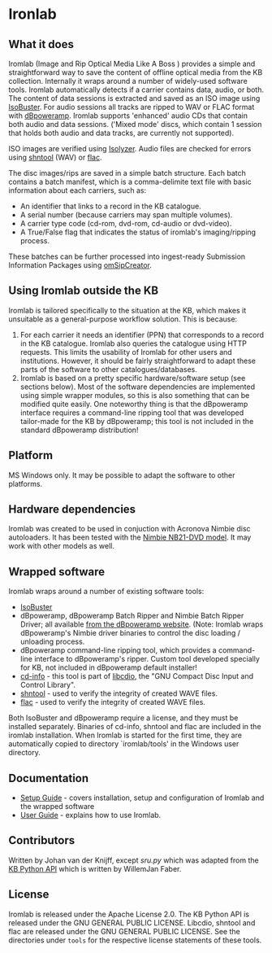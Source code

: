 # Ironlab

## What it does

Iromlab (Image and Rip Optical Media Like A Boss ) provides a simple and straightforward way to save the content of offline optical media from the KB collection. Internally it wraps around a number of widely-used software tools. Iromlab automatically detects if a carrier contains data, audio, or both. The content of data sessions is extracted and saved as an ISO image using [IsoBuster](https://www.isobuster.com/). For audio sessions all tracks are ripped to WAV or FLAC format with [dBpoweramp](https://www.dbpoweramp.com/). Iromlab supports 'enhanced' audio CDs that contain both audio and data sessions. ('Mixed mode' discs, which contain 1 session that holds both audio and data tracks, are currently not supported).

ISO images are verified using [Isolyzer](https://github.com/KBNLresearch/isolyzer). Audio files are checked for errors using [shntool](http://www.etree.org/shnutils/shntool/) (WAV) or [flac](https://xiph.org/flac/).

The disc images/rips are saved in a simple batch structure. Each batch contains a batch manifest, which is a comma-delimite text file with basic information about each carriers, such as:

- An identifier that links to a record in the KB catalogue.
- A serial number (because carriers may span multiple volumes).
- A carrier type code (cd-rom, dvd-rom, cd-audio or dvd-video).
- A True/False flag that indicates the status of iromlab's imaging/ripping process.

These batches can be further processed into ingest-ready Submission Information Packages using [omSipCreator](https://github.com/KBNLresearch/omSipCreator).

## Using Iromlab outside the KB

Iromlab is tailored specifically to the situation at the KB, which makes it unsuitable as a general-purpose workflow solution. This is because:

1. For each carrier it needs an identifier (PPN) that corresponds to a record in the KB catalogue. Iromlab also queries the catalogue using HTTP requests. This limits the usability of Iromlab for other users and institutions. However, it should be fairly straightforward to adapt these parts of the software to other catalogues/databases.
2. Iromlab is based on a pretty specific hardware/software setup (see sections below). Most of the software dependencies are implemented using simple wrapper modules, so this is also something that can be modified quite easily. One noteworthy thing is that the dBpoweramp interface requires a command-line ripping tool that was developed tailor-made for the KB by dBpoweramp; this tool is not included in the standard dBpoweramp distribution!

## Platform

MS Windows only. It may be possible to adapt the software to other platforms.

## Hardware dependencies

Iromlab was created to be used in conjuction with Acronova Nimbie disc autoloaders. It has been tested with the [Nimbie NB21-DVD model](http://www.acronova.com/product/auto-blu-ray-duplicator-publisher-ripper-nimbie-usb-nb21/9/review.html). It may work with other models as well.

## Wrapped software

Iromlab wraps around a number of existing software tools:

* [IsoBuster](https://www.isobuster.com/)
* dBpoweramp, dBpoweramp Batch Ripper and Nimbie Batch Ripper Driver; all available [from the dBpoweramp website](https://www.dbpoweramp.com/batch-ripper.htm). (Note: Iromlab wraps dBpoweramp's Nimbie driver binaries to control the disc loading / unloading process.
* dBpoweramp command-line ripping tool, which provides a command-line interface to dBpoweramp's ripper. Custom tool developed specially for KB, not included in dBpoweramp default installer!
* [cd-info](https://linux.die.net/man/1/cd-info) - this tool is part of [libcdio](https://www.gnu.org/software/libcdio/),  the "GNU Compact Disc Input and Control Library".
* [shntool](http://www.etree.org/shnutils/shntool/) - used to verify the integrity of created WAVE files.
* [flac](https://xiph.org/flac/) - used to verify the integrity of created WAVE files.

Both IsoBuster and dBpoweramp require a license, and they must be installed separately. Binaries of cd-info, shntool and flac are included in the iromlab installation. When Iromlab is started for the first time, they are automatically copied to directory `iromlab/tools' in the Windows user directory.

## Documentation

* [Setup Guide](./doc/setupGuide.md) - covers installation, setup and configuration of Iromlab and the wrapped software
* [User Guide](./doc/userGuide.md) - explains how to use Iromlab.

## Contributors

Written by Johan van der Knijff, except *sru.py* which was adapted from the [KB Python API](https://github.com/KBNLresearch/KB-python-API) which is written by WillemJan Faber. 

## License

Iromlab is released under the  Apache License 2.0. The KB Python API is released under the GNU GENERAL PUBLIC LICENSE. Libcdio, shntool and flac are released under the GNU GENERAL PUBLIC LICENSE. See the directories under `tools` for the respective license statements of these tools.


